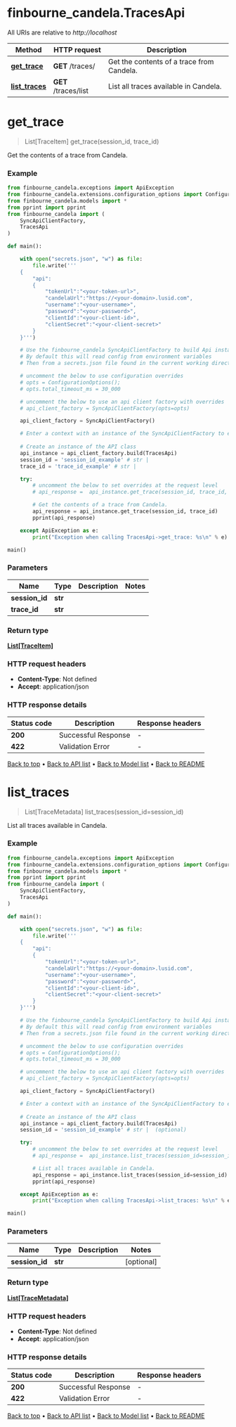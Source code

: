 # finbourne_candela.TracesApi

All URIs are relative to *http://localhost*

Method | HTTP request | Description
------------- | ------------- | -------------
[**get_trace**](TracesApi.md#get_trace) | **GET** /traces/ | Get the contents of a trace from Candela.
[**list_traces**](TracesApi.md#list_traces) | **GET** /traces/list | List all traces available in Candela.


# **get_trace**
> List[TraceItem] get_trace(session_id, trace_id)

Get the contents of a trace from Candela.

### Example

```python
from finbourne_candela.exceptions import ApiException
from finbourne_candela.extensions.configuration_options import ConfigurationOptions
from finbourne_candela.models import *
from pprint import pprint
from finbourne_candela import (
    SyncApiClientFactory,
    TracesApi
)

def main():

    with open("secrets.json", "w") as file:
        file.write('''
    {
        "api":
        {
            "tokenUrl":"<your-token-url>",
            "candelaUrl":"https://<your-domain>.lusid.com",
            "username":"<your-username>",
            "password":"<your-password>",
            "clientId":"<your-client-id>",
            "clientSecret":"<your-client-secret>"
        }
    }''')

    # Use the finbourne_candela SyncApiClientFactory to build Api instances with a configured api client
    # By default this will read config from environment variables
    # Then from a secrets.json file found in the current working directory

    # uncomment the below to use configuration overrides
    # opts = ConfigurationOptions();
    # opts.total_timeout_ms = 30_000

    # uncomment the below to use an api client factory with overrides
    # api_client_factory = SyncApiClientFactory(opts=opts)

    api_client_factory = SyncApiClientFactory()

    # Enter a context with an instance of the SyncApiClientFactory to ensure the connection pool is closed after use
    
    # Create an instance of the API class
    api_instance = api_client_factory.build(TracesApi)
    session_id = 'session_id_example' # str | 
    trace_id = 'trace_id_example' # str | 

    try:
        # uncomment the below to set overrides at the request level
        # api_response =  api_instance.get_trace(session_id, trace_id, opts=opts)

        # Get the contents of a trace from Candela.
        api_response = api_instance.get_trace(session_id, trace_id)
        pprint(api_response)

    except ApiException as e:
        print("Exception when calling TracesApi->get_trace: %s\n" % e)

main()
```

### Parameters

Name | Type | Description  | Notes
------------- | ------------- | ------------- | -------------
 **session_id** | **str**|  | 
 **trace_id** | **str**|  | 

### Return type

[**List[TraceItem]**](TraceItem.md)

### HTTP request headers

 - **Content-Type**: Not defined
 - **Accept**: application/json

### HTTP response details
| Status code | Description | Response headers |
|-------------|-------------|------------------|
**200** | Successful Response |  -  |
**422** | Validation Error |  -  |

[Back to top](#) &#8226; [Back to API list](../README.md#documentation-for-api-endpoints) &#8226; [Back to Model list](../README.md#documentation-for-models) &#8226; [Back to README](../README.md)

# **list_traces**
> List[TraceMetadata] list_traces(session_id=session_id)

List all traces available in Candela.

### Example

```python
from finbourne_candela.exceptions import ApiException
from finbourne_candela.extensions.configuration_options import ConfigurationOptions
from finbourne_candela.models import *
from pprint import pprint
from finbourne_candela import (
    SyncApiClientFactory,
    TracesApi
)

def main():

    with open("secrets.json", "w") as file:
        file.write('''
    {
        "api":
        {
            "tokenUrl":"<your-token-url>",
            "candelaUrl":"https://<your-domain>.lusid.com",
            "username":"<your-username>",
            "password":"<your-password>",
            "clientId":"<your-client-id>",
            "clientSecret":"<your-client-secret>"
        }
    }''')

    # Use the finbourne_candela SyncApiClientFactory to build Api instances with a configured api client
    # By default this will read config from environment variables
    # Then from a secrets.json file found in the current working directory

    # uncomment the below to use configuration overrides
    # opts = ConfigurationOptions();
    # opts.total_timeout_ms = 30_000

    # uncomment the below to use an api client factory with overrides
    # api_client_factory = SyncApiClientFactory(opts=opts)

    api_client_factory = SyncApiClientFactory()

    # Enter a context with an instance of the SyncApiClientFactory to ensure the connection pool is closed after use
    
    # Create an instance of the API class
    api_instance = api_client_factory.build(TracesApi)
    session_id = 'session_id_example' # str |  (optional)

    try:
        # uncomment the below to set overrides at the request level
        # api_response =  api_instance.list_traces(session_id=session_id, opts=opts)

        # List all traces available in Candela.
        api_response = api_instance.list_traces(session_id=session_id)
        pprint(api_response)

    except ApiException as e:
        print("Exception when calling TracesApi->list_traces: %s\n" % e)

main()
```

### Parameters

Name | Type | Description  | Notes
------------- | ------------- | ------------- | -------------
 **session_id** | **str**|  | [optional] 

### Return type

[**List[TraceMetadata]**](TraceMetadata.md)

### HTTP request headers

 - **Content-Type**: Not defined
 - **Accept**: application/json

### HTTP response details
| Status code | Description | Response headers |
|-------------|-------------|------------------|
**200** | Successful Response |  -  |
**422** | Validation Error |  -  |

[Back to top](#) &#8226; [Back to API list](../README.md#documentation-for-api-endpoints) &#8226; [Back to Model list](../README.md#documentation-for-models) &#8226; [Back to README](../README.md)

